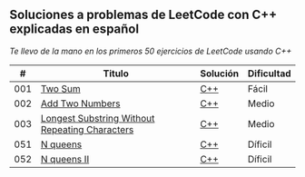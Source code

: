 ## Soluciones a problemas de LeetCode con C++ explicadas en español

_Te llevo de la mano en los primeros 50 ejercicios de LeetCode usando C++_

| # | Titulo | Solución | Dificultad |
|---| ----- | -------- | ---------- |
|001|[Two Sum](https://leetcode.com/problems/two-sum/) | [C++](https://github.com/Jonas-Lara/Ergo/blob/master/Algoritmos/TwoSums.cpp)|Fácil|
|002|[Add Two Numbers](https://leetcode.com/problems/add-two-numbers/) | [C++]()|Medio|
|003|[Longest Substring Without Repeating Characters](https://leetcode.com/problems/longest-substring-without-repeating-characters/) | [C++]()|Medio|
|051|[N queens](https://leetcode.com/problems/n-queens/) | [C++]()|Díficil|
|052|[N queens II ](https://leetcode.com/problems/n-queens-ii/) | [C++]()|Díficil|
